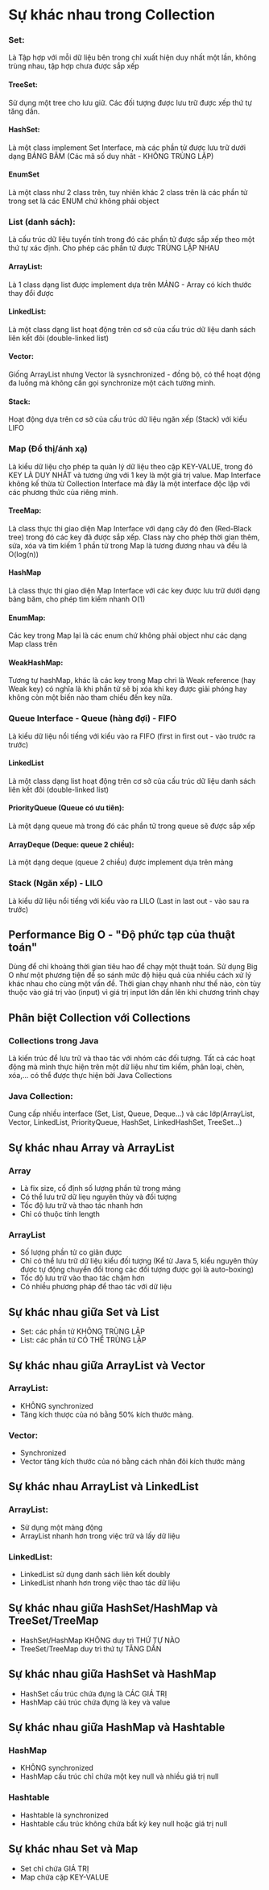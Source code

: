 # Sự khác nhau trong Collection

### Set: 
Là Tập hợp với mỗi dữ liệu bên trong chỉ xuất hiện duy nhất một lần, không trùng nhau, tập hợp chưa được sắp xếp
#### TreeSet:
Sử dụng một tree cho lưu giữ. Các đối tượng được lưu trữ được xếp thứ tự tăng dần.
#### HashSet:
Là một class implement Set Interface, mà các phần tử được lưu trữ dưới dạng BẢNG BĂM (Các mã số duy nhât - KHÔNG TRÙNG LẶP)
#### EnumSet
Là một class như 2 class trên, tuy nhiên khác 2 class trên là các phần tử trong set là các ENUM chứ không phải object

### List (danh sách): 
Là cấu trúc dữ liệu tuyến tính trong đó các phần tử được sắp xếp theo một thứ tự xác định. Cho phép các phần tử được TRÙNG LẶP NHAU
#### ArrayList: 
Là 1 class dạng list được implement dựa trên MẢNG - Array có kích thước thay đổi được
#### LinkedList:
Là một class dạng list hoạt động trên cơ sở của cấu trúc dữ liệu danh sách liên kết đôi (double-linked list)
#### Vector:
Giống ArrayList nhưng Vector là sysnchronized - đồng bộ, có thể hoạt động đa luồng mà không cần gọi synchronize một cách tường minh.
#### Stack: 
Hoạt động dựa trên cơ sở của cấu trúc dữ liệu ngăn xếp (Stack) với kiểu LIFO

### Map (Đồ thị/ánh xạ)
Là kiểu dữ liệu cho phép ta quản lý dữ liệu theo cặp KEY-VALUE, trong đó KEY LÀ DUY NHẤT và tương ứng với 1 key là một giá trị value.
Map Interface không kế thừa từ Collection Interface mà đây là một interface độc lập với các phương thức của riêng mình.
#### TreeMap:
Là class thực thi giao diện Map Interface với dạng cây đỏ đen (Red-Black tree) trong đó các key đã được sắp xếp. Class này cho phép thời gian thêm, sửa, xóa và tìm kiếm 1 phần tử trong Map là tương đương nhau và đều là O(log(n))
#### HashMap
Là class thực thi giao diện Map Interface với các key được lưu trữ dưới dạng bảng băm, cho phép tìm kiếm nhanh O(1)
#### EnumMap:
Các key trong Map lại là các enum chứ không phải object như các dạng Map class trên
#### WeakHashMap: 
Tương tự hashMap, khác là các key trong Map chri là Weak reference (hay Weak key) có nghĩa là khi phần tử sẽ bị xóa khi key được giải phóng hay không còn một biến nào tham chiếu đến key nữa.
### Queue Interface - Queue (hàng đợi) - FIFO
Là kiểu dữ liệu nổi tiếng với kiểu vào ra FIFO (first in first out - vào trước ra trước)
#### LinkedList
Là một class dạng list hoạt động trên cơ sở của cấu trúc dữ liệu danh sách liên kết đôi (double-linked list)
#### PriorityQueue (Queue có ưu tiên): 
Là một dạng queue mà trong đó các phần tử trong queue sẽ được sắp xếp
#### ArrayDeque (Deque: queue 2 chiều):
Là một dạng deque (queue 2 chiều) được implement dựa trên mảng

### Stack (Ngăn xếp) - LILO
Là kiểu dữ liệu nổi tiếng với kiểu vào ra LILO (Last in last out - vào sau ra trước)

## Performance Big O - "Độ phức tạp của thuật toán"
Dùng để chỉ khoảng thời gian tiêu hao để chạy một thuật toán. Sử dụng Big O như một phương tiện để so sánh mức độ hiệu quả của nhiều cách xử lý khác nhau cho cùng một vấn đề.
Thời gian chạy nhanh như thế nào, còn tùy thuộc vào giá trị vào (input) vì giá trị input lớn dần lên khi chương trình chạy

## Phân biệt Collection với Collections
### Collections trong Java
Là kiến trúc để lưu trữ và thao tác với nhóm các đối tượng. Tất cả các hoạt động mà mình thực hiện trên một dữ liệu như tìm kiếm, phân loại, chèn, xóa,... có thể được thực hiện bởi Java Collections
### Java Collection: 
Cung cấp nhiều interface (Set, List, Queue, Deque...) và các lớp(ArrayList, Vector, LinkedList, PriorityQueue, HashSet, LinkedHashSet, TreeSet...)
## Sự khác nhau Array và ArrayList
### Array
- Là fix size, cố định số lượng phần tử trong mảng
- Có thể lưu trữ dữ liẹu nguyên thủy và đối tượng
- Tốc độ lưu trữ và thao tác nhanh hơn
- Chỉ có thuộc tính length

### ArrayList
- Số lượng phần tử co giãn được
- Chỉ có thể lưu trữ dữ liệu kiểu đối tượng (Kể từ Java 5, kiểu nguyên thủy được tự động chuyển đổi trong các đối tượng được gọi là auto-boxing)
- Tốc độ lưu trữ vào thao tác chậm hơn
- Có nhiều phương pháp để thao tác với dữ liệu
## Sự khác nhau giữa Set và List
- Set: các phần tử KHÔNG TRÙNG LẶP
- List: các phần tử CÓ THỂ TRÙNG LẶP
## Sự khác nhau giữa ArrayList và Vector
### ArrayList:
- KHÔNG synchronized
- Tăng kích thược của nó bằng 50% kích thước mảng.
### Vector:
- Synchronized
- Vector tăng kích thước của nó bằng cách nhân đôi kích thước mảng
## Sự khác nhau ArrayList và LinkedList
### ArrayList:
- Sử dụng một mảng động
- ArrayList nhanh hơn trong việc trữ và lấy dữ liệu
### LinkedList:
- LinkedList sử dụng danh sách liên kết doubly
- LinkedList nhanh hơn trong việc thao tác dữ liệu 
## Sự khác nhau giữa HashSet/HashMap và TreeSet/TreeMap
- HashSet/HashMap KHÔNG duy trì THỨ TỰ NÀO
- TreeSet/TreeMap duy trì thứ tự TĂNG DẦN
## Sự khác nhau giữa HashSet và HashMap
- HashSet cấu trúc chứa đựng là CÁC GIÁ TRỊ
- HashMap câú trúc chứa đựng là key và value
## Sự khác nhau giữa HashMap và Hashtable
### HashMap
- KHÔNG synchronized
- HashMap cấu trúc chỉ chứa một key null và nhiều giá trị null
### Hashtable 
- Hashtable là synchronized
- Hashtable cấu trúc không chứa bất kỳ key null hoặc giá trị null
## Sự khác nhau Set và Map
- Set chỉ chứa GIÁ TRỊ
- Map chứa cặp KEY-VALUE
